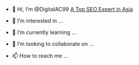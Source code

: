 - 👋 Hi, I’m @DigitalAC99 <a href="mymarketingfox.org">A Top SEO Expert in Asia</a>

- 👀 I’m interested in ...
- 🌱 I’m currently learning ...
- 💞️ I’m looking to collaborate on ...
- 📫 How to reach me ...

<!---
DigitalAC99/DigitalAC99 is a ✨ special ✨ repository because its `README.md` (this file) appears on your GitHub profile.
You can click the Preview link to take a look at your changes.
--->
